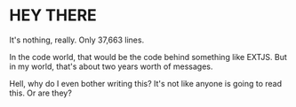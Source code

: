 # HEY THERE
It's nothing, really.  Only 37,663 lines. 

In the code world, that would be the code behind something like EXTJS. But in my world, that's about two years worth of messages.


Hell, why do I even bother writing this? It's not like anyone is going to read this.  Or are they?